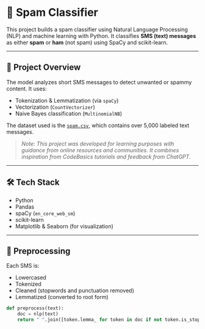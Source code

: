 # 📱  Spam Classifier

This project builds a spam classifier using Natural Language Processing (NLP) and machine learning with Python. It classifies **SMS (text) messages** as either **spam** or **ham** (not spam) using SpaCy and scikit-learn.

---

## 🚀 Project Overview

The model analyzes short SMS messages to detect unwanted or spammy content. It uses:
- Tokenization & Lemmatization (via `spaCy`)
- Vectorization (`CountVectorizer`)
- Naive Bayes classification (`MultinomialNB`)

The dataset used is the [`spam.csv`](https://www.kaggle.com/datasets/uciml/sms-spam-collection-dataset), which contains over 5,000 labeled text messages.

> _Note: This project was developed for learning purposes with guidance from online resources and communities. It combines inspiration from CodeBasics tutorials and feedback from ChatGPT._

---

## 🛠️ Tech Stack

- Python
- Pandas
- spaCy (`en_core_web_sm`)
- scikit-learn
- Matplotlib & Seaborn (for visualization)

---

## 🧹 Preprocessing

Each SMS is:
- Lowercased
- Tokenized
- Cleaned (stopwords and punctuation removed)
- Lemmatized (converted to root form)

```python
def preprocess(text):
    doc = nlp(text)
    return " ".join([token.lemma_ for token in doc if not token.is_stop and not token.is_punct])
